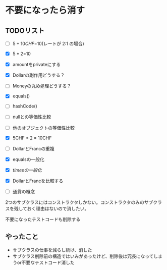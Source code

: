 # 不要になったら消す

## TODOリスト

- [ ] $5+10CHF=$10(レートが 2:1 の場合)
- [x] $5 * 2=$10
- [x] amountをprivateにする
- [x] Dollarの副作用どうする？
- [ ] Moneyの丸め処理どうする？
- [x] equals()
- [ ] hashCode()
- [ ] nullとの等価性比較
- [ ] 他のオブジェクトの等価性比較
- [x] 5CHF * 2 = 10CHF
- [ ] DollarとFrancの重複
- [x] equalsの一般化
- [x] *timesの一般化*
- [x] DollarとFrancを比較する
- [ ] 通貨の概念


2つのサブクラスにはコンストラクタしかない。コンストラクタのみのサブクラスを残しておく理由はないので消したい。

不要になったテストコードも削除する


## やったこと

- サブクラスの仕事を減らし続け、消した
- サブクラス削除前の構造ではいみがあったけど、削除後は冗長になってしまうor不要なテストコード消した
